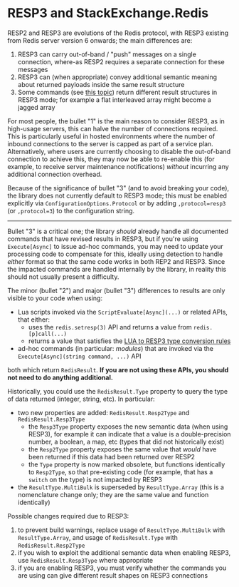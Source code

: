 # RESP3 and StackExchange.Redis

RESP2 and RESP3 are evolutions of the Redis protocol, with RESP3 existing from Redis server version 6 onwards; the main differences are:

1. RESP3 can carry out-of-band / "push" messages on a single connection, where-as RESP2 requires a separate connection for these messages
2. RESP3 can (when appropriate) convey additional semantic meaning about returned payloads inside the same result structure
3. Some commands (see [this topic](https://github.com/redis/redis-doc/issues/2511)) return different result structures in RESP3 mode; for example a flat interleaved array might become a jagged array

For most people, the bullet "1" is the main reason to consider RESP3, as in high-usage servers, this can halve the number of connections required.
This is particularly useful in hosted environments where the number of inbound connections to the server is capped as part of a service plan.
Alternatively, where users are currently choosing to disable the out-of-band connection to achieve this, they may now be able to re-enable this
(for example, to receive server maintenance notifications) *without* incurring any additional connection overhead.

Because of the significance of bullet "3" (and to avoid breaking your code), the library does not currently default to RESP3 mode; this must be enabled explicitly
via `ConfigurationOptions.Protocol` or by adding `,protocol=resp3` (or `,protocol=3`) to the configuration string.

---

Bullet "3" is a critical one; the library *should* already handle all documented commands that have revised results in RESP3, but if you're using
`Execute[Async]` to issue ad-hoc commands, you may need to update your processing code to compensate for this, ideally using detection to handle
*either* format so that the same code works in both REP2 and RESP3. Since the impacted commands are handled internally by the library, in reality
this should not usually present a difficulty.

The minor (bullet "2") and major (bullet "3") differences to results are only visible to your code when using:

- Lua scripts invoked via the `ScriptEvaluate[Async](...)` or related APIs, that either:
  - uses the `redis.setresp(3)` API and returns a value from `redis.[p]call(...)`
  - returns a value that satisfies the [LUA to RESP3 type conversion rules](https://redis.io/docs/manual/programmability/lua-api/#lua-to-resp3-type-conversion)
- ad-hoc commands (in particular: *modules*) that are invoked via the `Execute[Async](string command, ...)` API

both which return `RedisResult`. **If you are not using these APIs, you should not need to do anything additional.**

Historically, you could use the `RedisResult.Type` property to query the type of data returned (integer, string, etc). In particular:

- two new properties are added: `RedisResult.Resp2Type` and `RedisResult.Resp3Type`
  - the `Resp3Type` property exposes the new semantic data (when using RESP3), for example it can indicate that a value is a double-precision number, a boolean, a map, etc (types that did not historically exist)
  - the `Resp2Type` property exposes the same value that *would* have been returned if this data had been returned over RESP2
  - the `Type` property is now marked obsolete, but functions identically to `Resp2Type`, so that pre-existing code (for example, that has a `switch` on the type) is not impacted by RESP3
- the `ResultType.MultiBulk` is superseded by `ResultType.Array` (this is a nomenclature change only; they are the same value and function identically)

Possible changes required due to RESP3:

1. to prevent build warnings, replace usage of `ResultType.MultiBulk` with `ResultType.Array`, and usage of `RedisResult.Type` with `RedisResult.Resp2Type`
2. if you wish to exploit the additional semantic data when enabling RESP3, use `RedisResult.Resp3Type` where appropriate
3. if you are enabling RESP3, you must verify whether the commands you are using can give different result shapes on RESP3 connections